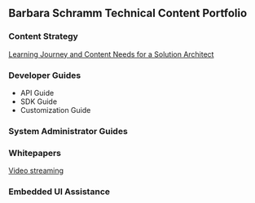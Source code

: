 ## Barbara Schramm Technical Content Portfolio

<!--- You can use the [editor on GitHub](https://github.com/barbsch/barbsch.github.io/edit/master/index.md) to maintain and preview the content for your website in Markdown files. For more details see [GitHub Flavored Markdown](https://guides.github.com/features/mastering-markdown/) Check out our [documentation](https://help.github.com/categories/github-pages-basics/). --->

### Content Strategy

[Learning Journey and Content Needs for a Solution Architect](../assets/SolArchLJShort.pdf) 


### Developer Guides

- API Guide
- SDK Guide
- Customization Guide

### System Administrator Guides


### Whitepapers

[Video streaming](../assets/WhitepaperLong.pdf)

### Embedded UI Assistance

